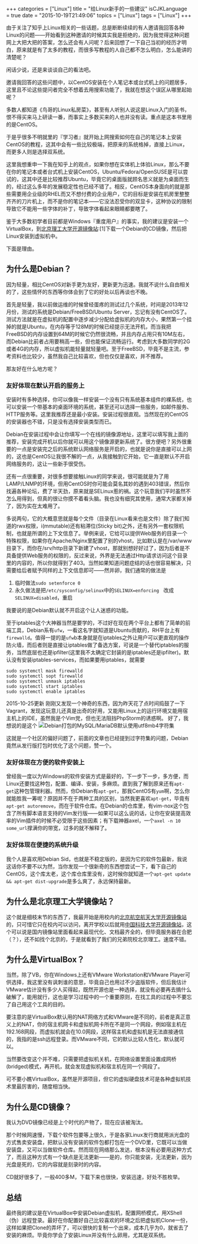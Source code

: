 +++
categories = ["Linux"]
title  = "给Linux新手的一些建议"
isCJKLanguage = true
date = "2015-10-19T21:49:06"
topics = ["Linux"]
tags = ["Linux"]
+++

由于关注了知乎上Linux相关的一些话题，总是断断续续的有人邀请我回答各种Linux的问题——开始看到这种邀请的时候其实我是拒绝的，因为我觉得这种问题网上大把大把的答案，怎么还会有人问呢？后来回想了一下自己当初的经历才明白，原来就是有了太多的教程，而很多写教程的人自己都不怎么明白，怎么能讲的清楚呢？

闲话少说，还是来谈谈自己的看法吧。

邀请我回答的这些问题中，以CentOS安装在个人笔记本或台式机上的问题居多，这里且不论这些提问者完全不想着去用搜索功能了，我就在想这个误区从哪里起始呢？

多数人都知道《鸟哥的Linux私房菜》，甚至有人听别人说这是Linux入门的圣书，恨不得买来马上研读一番，而事实上多数买来的人也并没有读。重点是这本书里用的是CentOS。

于是乎很多不明就里的『学习者』就开始上网搜索如何在自己的笔记本上安装CentOS的教程，这其中会有一些比较极端，把原来的系统格掉，直接上Linux，而更多人则是选择双系统。

这里我想重申一下我在知乎上的观点，如果你想在实体机上体验Linux，那么不要在你的笔记本或者台式机上安装CentOS，Ubuntu/Fedora/OpenSUSE是可以尝试的，这其中还是比较推荐Ubuntu，毕竟它的桌面版就顾名思义就是为桌面而生的，经过这么多年的发展稳定性也已经不错了。相反，CentOS本身面向的就是那些需要用企业级的RHEL而又不想付费的企业用户，它的目标是安装在机房里整整齐齐的刀片机上，而不是你的笔记本——它没法忍受你的双显卡，这种协议的限制导致它不能用一些字体的补丁，导致字体看起来眼睛都要瞎了。

鉴于大多数初学者目前都是Windows『重度用户』的事实，我的建议是安装一个VirtualBox，到[北京理工大学开源镜像站](http://mirror.bit.edu.cn):[1]下载一个Debian的CD镜像，然后把Linux安装到虚拟机中。

下面是理由。

## 为什么是Debian？

因为轻量，相比CentOS对新手更为友好，更新更为迅速。我就不说什么自由相关的了，这些情怀的东西等你体会到了它的好处以后再谈也不晚。

首先是轻量，我以前做运维的时候曾经蛋疼的测试过几个系统，时间是2013年12月份，测试的系统是Debian/FreeBSD/Ubuntu Server，忘记有没有CentOS了。测试方法就是在虚拟机的配置中逐步减少分配给虚拟机的内存大小，果然第一个挂掉的就是Ubuntu，在内存等于128M的时候已经提示无法开机，而当我把FreeBSD的内存设置到64M的时候它仍然很流畅，并且内存占用只有10M左右，而Debian比前者占用要稍高一些，但也能保证流畅运行。考虑到大多数同学的2G或者4G的内存，所以虚拟机能轻量就轻量吧。至于FreeBSD，毕竟不是主流，参考资料也比较少，虽然我自己比较喜欢，但也仅仅是喜欢，并不推荐。
    
那友好在什么地方呢？   
     
### 友好体现在默认开启的服务上
    
安装时有多种选择，你可以像我一样安装一个没有只有系统基本组件的裸系统，也可以安装一个带基本的桌面环境的系统，甚至还可以选择一些服务，如邮件服务、HTTP服务等。这里我推荐还是最小安装。安装过程很直观。当然现在的CentOS的安装器也不错，只是没有选择安装类型而已。

Debian在安装过程中会让你填写一个在线的镜像源地址，这里可以填写我上面的推荐，安装完成开机以后你就可以用这个镜像源更新系统了。很方便吧？另外很重要的一点是安装完之后的系统默认网络服务是开启的，也就是说你是直接可以上网的，这也是CentOS让我很不解的一点，从我接触到它开始，它一直是默认不开启网络服务的，这让一些新手很受伤。

还有一点很重要，对很多想要接触Linux的同学来说，很可能就是为了用LAMP/LNMP的环境，但用CentOS时你可能会莫名其妙的遇到403错误，然后你找遍各种论坛，费了半天劲，原来就是SELinux惹的祸。这个玩意我们平时虽然不怎么用得到，但真的很让你摸不着看头脑。我也没有细究其使用，通常大家都关掉了，因为实在太难用了。

多说两句，它的大概意思就是每个文件（目录在Linux看来也是文件）除了我们知道的rwx权限，i(mmutable)还有粘滞位(Sticky bit)之外，还有另外一套权限机制，也就是所谓的上下文信息了。举例来说，它给可以提供Web服务的目录一个特殊权限，如果你在Apache/Nginx里配置了别的vhost，比如默认是在/var/www目录下，而你在/srv/http目录下新建了vhost，那就别想好好过了，因为后者是不具备提供Web服务的权限的，反过来说，外界是无法通过Http请求访问这个目录里的内容的，所以你就得到了403。当然如果知道问题症结的话也很容易解决，只需要给后者赋予同样的上下文信息即可——然并卵，我们通常的做法是
1. 临时做法`sudo setenforce 0`
2. 永久做法是把`/etc/sysconfig/selinux`中的`SELINUX=enforcing　`改成`SELINUX=disabled`，重启

我要说的是Debian默认就不开启这个让人迷惑的功能。

至于iptables这个大神器当然是要学的，不过好在现在两个平台上都有了简单的前端工具，Debian系有`ufw`，一看这名字就知道是Ubuntu贡献的，RH平台上有`firewalld`。值得一提的是`ufw`b本身就是在iptables之外让用户可以更直观的操作防火墙，而后者则是直接让iptables做了备选方案，可说是一个替代iptables的服务，当然底层也还是ipfilter(这里我不太确定它封装的是iptables还是ipfilter)。默认没有安装iptables-services，而如果要用iptables，就需要
```
sudo systemctl mask firewalld
sudo systemctl sopt firewalld
sudo systemctl unmask iptables
sudo systemctl start iptables
sudo systemctl enable iptables
```

2015-10-25更新
刚刚又发现一个神奇的东西，因为昨天花了点时间捣鼓了一下Vagrant，发现这玩意儿还真是出奇的好用，又能用Linux上的运行环境又能用宿主机上的IDE，虽然我是个Vim党，但也无法阻挡PhpStorm的诱惑啊。
好了，我想说的是这个
![Debian打包的MySQL/MariaDB默认使用utf8mb4字符集](http://7xn2pe.com1.z0.glb.clouddn.com/b_屏幕快照%202015-10-25%20下午3.45.13.png)

这就是一个社区的偏好问题了，前面的文章也已经提到过字符集的问题，Debian竟然从发行版打包时优化了这个问题，赞一个。
    
### 友好体现在方便的软件安装上
    
曾经我一度以为Windows的软件安装方式是最好的，下一步下一步，多方便，而Linux还要找这种包，配置、编译、安装，多麻烦。直到我了解到原来还有`apt-get`这种包管理利器。然而，你Debian有`apt-get`，那我CentOS有`yum`啊，怎么你就能胜我一筹呢？原因并不在于两种工具的区别，当然我更喜欢`apt-get`，毕竟有`apt-get autoremove`，而在于软件仓库。在Debian的仓库里，有vim-nox这个包含了所有脚本语言支持的Vim发行版——如果可以这么说的话，让你在安装提高效率的Vim插件的时候不必受限于这些因素；有下载神器axel，一个`axel -n 10 some_url`撑满你的带宽，过多的就不解释了。
    
### 友好体现在便捷的系统升级

我个人是喜欢用Debian Sid，也就是不稳定版的，是因为它的软件包最新，我说这话你不要不以为然，当你发现一个很新奇的东西想尝试一下，看下自己的CentOS，这个库太老，这个库仓库里没有，这时候你就知道一个`apt-get update && apt-get dist-upgrade`是多么爽了，永远保持最新。
    
## 为什么是北京理工大学镜像站？

这个就是细枝末节的东西了，我最开始是用校内的[北京航空航天大学开源镜像站](http://mirror.buaa.edu.cn)的，只可惜它只在校内可以访问，离开学校以后就用[中国科技大学开源镜像站](http://mirrors.ustc.edu.cn)，这个可以说是国内镜像站里面看起来最现代化、文档最齐全的，但毕竟服务器在合肥（？），还不如找个北京的，于是就看到了我们的兄弟院校北京理工。速度不错。

## 为什么是VirtualBox？

当然，除了VB，你在Windows上还有VMware Workstation和VMware Player可供选择，我这里没有讽刺谁的意思，毕竟自己也用过不少盗版软件，但后我估计VMware估计没有多少人买得起，既然开源也是一种选择，就没有必要再去搞什么破解了，能用就行，这也是学习过程中的一个重要原则，在找工具的过程中不要忘了自己用这个工具的目的。

要注意的是VirtualBox默认用的NAT网络方式和VMware是不同的，前者是真正意义上的NAT，你的宿主机网卡和虚拟机网卡所在不是同一个网段，例如宿主机在192.168网段，而虚拟机就会在10.0网段，这样宿主机和虚拟机是无法直接通信的，我指的是ssh远程登录。而VMware不同，它的默认比较人性化，默认就可以。

当然要改变这个并不难，只需要把虚拟机关机，在网络设置里面设置成网桥(bridged)模式，再开机，就会发现虚拟机和宿主机在同一个网段了。

可不要小瞧VirtualBox，虽然是开源项目，但它的虚拟硬盘技术可是各种虚拟机技术里最厉害的，随度相当快。

## 为什么是CD镜像？
我认为DVD镜像已经是上个时代的产物了，现在应该被淘汰。

那个时候网速慢，下载个软件包要等上很久，于是各家Linux发行商就用派光盘的方式售卖安装盘，把默认没有安装的软件包都打包在一个DVD里，它既可以当做安装盘，又可以当做软件仓库。然而现在网络那么发达，根本没有必要用这种方式了，而且这种方式有一个缺点是无法更新——是的，你只能安装，无法更新，因为光盘是死的，它的内容就是刻录时的内容。

CD就好很多了，一般400多M，下载下来也很快，安装迅速，好处不胜枚举。

## 总结
最终我的建议是在VirtualBox中安装Debian虚拟机，配置网桥模式，用XShell（伪）远程登录。最好在你配置好自己比较喜欢的环境之后把虚拟机Clone一份，这样如果把Clone的弄坏了，可以很快的复制一个出来，成本几乎为0，就省去了安装的麻烦。毕竟你学会了安装Linux并没有什么卵用，尤其是双系统。

